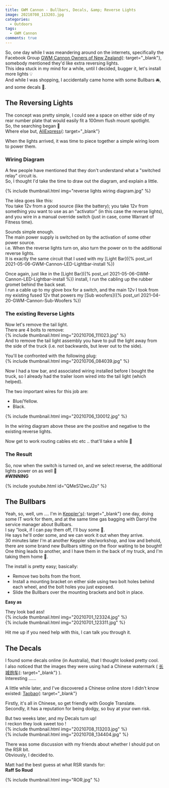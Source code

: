 ```yaml
---
title: GWM Cannon - Bullbars, Decals, &amp; Reverse Lights
image: 20210708_113203.jpg
categories:
  - Outdoors
tags:
  - GWM Cannon
comments: true
---
```

So, one day while I was meandering around on the internets, specifically the Facebook Group [GWM Cannon Owners of New Zealand](https://www.facebook.com/groups/713023605907362){: target="_blank"}, somebody mentioned they'd like extra reversing lights.  
This idea stuck in my mind for a while, until I decided, bugger it, let's install more lights 💡  
And while I was shopping, I accidentally came home with some Bullbars 🚘, and some decals 🌈.  

## The Reversing Lights
The concept was pretty simple, I could see a space on either side of my rear number plate that would easily fit a 100mm flush mount spotlight.  
So, the searching began 🔎  
Where else but, [AliExpress](https://www.aliexpress.com/){: target="_blank"}  

When the lights arrived, it was time to piece together a simple wiring loom to power them.  

### Wiring Diagram
A few people have mentioned that they don't understand what a "switched relay" circuit is.  
So, I thought I'd take the time to draw out the diagram, and explain a little.  

{% include thumbnail.html img="reverse lights wiring diagram.jpg" %}  

The idea goes like this:  
You take 12v from a good source (like the battery); you take 12v from something you want to use as an "activator" (in this case the reverse lights), and you wire in a manual override switch (just in case, come Warrant of Fitness time).  

Sounds simple enough.  
The main power supply is switched on by the activation of some other power source.  
i.e. When the reverse lights turn on, also turn the power on to the additional reverse lights.  
It is exactly the same circuit that I used with my [Light Bar]({% post_url 2021-05-06-GWM-Cannon-LED-Lightbar-install %})  

Once again, just like in the [Light Bar]({% post_url 2021-05-06-GWM-Cannon-LED-Lightbar-install %}) install, I run the cabling up the rubber gromet behind the back seat.  
I run a cable up to my glove box for a switch, and the main 12v I took from my existing fused 12v that powers my [Sub woofers]({% post_url 2021-04-20-GWM-Cannon-Sub-Woofers %})  

### The existing Reverse Lights
Now let's remove the tail light.  
There are 4 bolts to remove:  
{% include thumbnail.html img="20210706_111023.jpg" %}  
And to remove the tail light assembly you have to pull the light away from the side of the truck (i.e. not backwards, but lever out to the side).  

You'll be confronted with the following plug:  
{% include thumbnail.html img="20210706_084039.jpg" %}  

Now I had a tow bar, and associated wiring installed before I bought the truck, so I already had the trailer loom wired into the tail light (which helped).  

The two important wires for this job are:
* Blue/Yellow.
* Black.

{% include thumbnail.html img="20210706_130012.jpg" %}  

In the wiring diagram above these are the positive and negative to the existing reverse lights.

Now get to work routing cables etc etc .. that'll take a while 🤣  

### The Result
So, now when the switch is turned on, and we select reverse, the additional lights power on as well 🤩   
**&#35;WINNING**  

{% include youtube.html id="QMeS12wcJ2o" %}  

## The Bullbars
Yeah, so, well, um .... I'm in [Keppler's](https://keppler.co.nz){: target="_blank"} one day, doing some IT work for them, and at the same time gas bagging with Darryl the service manager about Bullbars.  
I say "look, if I can pay them off, I'll buy some 😬.  
He says he'll order some, and we can work it out when they arrive.  
30 minutes later I'm at another Keppler site/workshop, and low and behold, there are some brand new Bullbars sitting on the floor waiting to be bought!  
One thing leads to another, and I have them in the back of my truck, and I'm taking them home 🤭.  

The install is pretty easy; basically:  
* Remove two bolts from the front.
* Install a mounting bracket on either side using two bolt holes behind each wheel, and the bolt holes you just exposed.
* Slide the Bullbars over the mounting brackets and bolt in place.

**Easy as**  

They look bad ass!  
{% include thumbnail.html img="20210701_123324.jpg" %}  
{% include thumbnail.html img="20210701_123311.jpg" %}  

Hit me up if you need help with this, I can talk you through it.  

## The Decals
I found some decals online (in Australia), that I thought looked pretty cool.  
I also noticed that the images they were using had a Chinese watermark ( [长城炮车](https://translate.google.com/?sl=chinese&tl=en&text=%E9%95%BF%E5%9F%8E%E7%82%AE%E8%BD%A6&op=translate){: target="_blank"}  ).  
Interesting ......   

A little while later, and I've discovered a Chinese online store I didn't know existed: [Taobao](https://world.taobao.com/){: target="_blank"}  

Firstly, it's all in Chinese, so get friendly with Google Translate.  
Secondly, it has a reputation for being dodgy, so buy at your own risk.  

But two weeks later, and my Decals turn up!  
I reckon they look sweet too !  
{% include thumbnail.html img="20210708_113203.jpg" %}  
{% include thumbnail.html img="20210708_134404.jpg" %}  

There was some discussion with my friends about whether I should put on the RSR bit.  
Obviously, I decided to.  

Matt had the best guess at what RSR stands for:  
**Raff So Roud**

{% include thumbnail.html img="ROR.jpg" %}  
